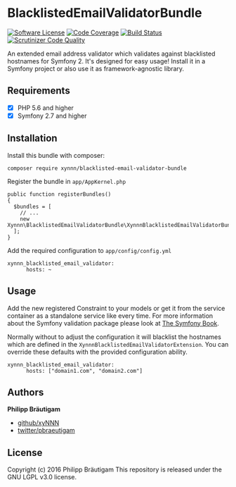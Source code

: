 # BlacklistedEmailValidatorBundle

[![Software License](https://img.shields.io/badge/license-LGPL%203.0-brightgreen.svg?style=flat-square)](LICENSE)
[![Code Coverage](https://scrutinizer-ci.com/g/xyNNN/BlacklistedEmailValidatorBundle/badges/coverage.png?b=master)](https://scrutinizer-ci.com/g/xyNNN/BlacklistedEmailValidatorBundle/?branch=master)
[![Build Status](https://scrutinizer-ci.com/g/xyNNN/BlacklistedEmailValidatorBundle/badges/build.png?b=master)](https://scrutinizer-ci.com/g/xyNNN/BlacklistedEmailValidatorBundle/build-status/master)
[![Scrutinizer Code Quality](https://scrutinizer-ci.com/g/xyNNN/BlacklistedEmailValidatorBundle/badges/quality-score.png?b=master)](https://scrutinizer-ci.com/g/xyNNN/BlacklistedEmailValidatorBundle/?branch=master)

An extended email address validator which validates against blacklisted hostnames for Symfony 2. It's designed for easy usage! Install it in a Symfony project or also use it as framework-agnostic library.

## Requirements

- [x] PHP 5.6 and higher
- [x] Symfony 2.7 and higher

## Installation

Install this bundle with composer:

    composer require xynnn/blacklisted-email-validator-bundle

Register the bundle in ```app/AppKernel.php```

    public function registerBundles()
    {
      $bundles = [
        // ...
        new Xynnn\BlacklistedEmailValidatorBundle\XynnnBlacklistedEmailValidatorBundle(),
      ];
    }

Add the required configuration to ```app/config/config.yml```

    xynnn_blacklisted_email_validator:
          hosts: ~
## Usage

Add the new registered Constraint to your models or get it from the service container as a standalone service like every time. For more information about the Symfony validation package please look at [The Symfony Book](http://symfony.com/doc/current/book/validation.html).

Normally without to adjust the configuration it will blacklist the hostnames which are defined in the ```XynnnBlacklistedEmailValidatorExtension```. You can override these defaults with the provided configuration ability.

    xynnn_blacklisted_email_validator:
          hosts: ["domain1.com", "domain2.com"]

## Authors

**Philipp Bräutigam**

+ [github/xyNNN](https://github.com/xyNNN)
+ [twitter/pbraeutigam](http://twitter.com/pbraeutigam)

## License
Copyright (c) 2016 Philipp Bräutigam
This repository is released under the GNU LGPL v3.0 license.
